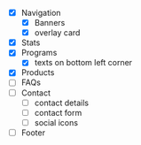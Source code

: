 - [x] Navigation
	- [x] Banners
	- [x] overlay card
- [x] Stats
- [x] Programs
	- [x] texts on bottom left corner
- [x] Products
- [ ] FAQs
- [ ] Contact
	- [ ] contact details
	- [ ] contact form
	- [ ] social icons

- [ ] Footer